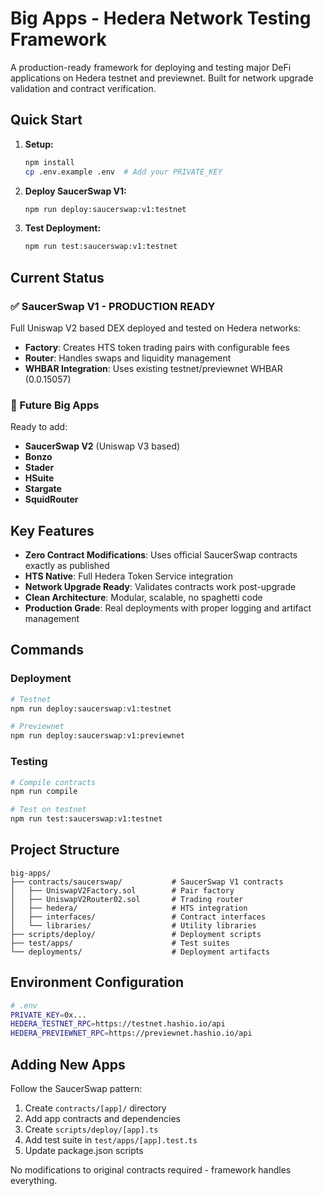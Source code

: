 # Big Apps - Hedera Network Testing Framework

A production-ready framework for deploying and testing major DeFi applications on Hedera testnet and previewnet. Built for network upgrade validation and contract verification.

## Quick Start

1. **Setup:**
   ```bash
   npm install
   cp .env.example .env  # Add your PRIVATE_KEY
   ```

2. **Deploy SaucerSwap V1:**
   ```bash
   npm run deploy:saucerswap:v1:testnet
   ```

3. **Test Deployment:**
   ```bash
   npm run test:saucerswap:v1:testnet
   ```

## Current Status

### ✅ SaucerSwap V1 - PRODUCTION READY

Full Uniswap V2 based DEX deployed and tested on Hedera networks:

- **Factory**: Creates HTS token trading pairs with configurable fees
- **Router**: Handles swaps and liquidity management  
- **WHBAR Integration**: Uses existing testnet/previewnet WHBAR (0.0.15057)

### 🔄 Future Big Apps

Ready to add:
- **SaucerSwap V2** (Uniswap V3 based)
- **Bonzo** 
- **Stader**
- **HSuite**
- **Stargate**
- **SquidRouter**

## Key Features

- **Zero Contract Modifications**: Uses official SaucerSwap contracts exactly as published
- **HTS Native**: Full Hedera Token Service integration
- **Network Upgrade Ready**: Validates contracts work post-upgrade
- **Clean Architecture**: Modular, scalable, no spaghetti code
- **Production Grade**: Real deployments with proper logging and artifact management

## Commands

### Deployment
```bash
# Testnet
npm run deploy:saucerswap:v1:testnet

# Previewnet  
npm run deploy:saucerswap:v1:previewnet
```

### Testing
```bash
# Compile contracts
npm run compile

# Test on testnet
npm run test:saucerswap:v1:testnet
```

## Project Structure

```
big-apps/
├── contracts/saucerswap/           # SaucerSwap V1 contracts
│   ├── UniswapV2Factory.sol        # Pair factory
│   ├── UniswapV2Router02.sol       # Trading router
│   ├── hedera/                     # HTS integration
│   ├── interfaces/                 # Contract interfaces
│   └── libraries/                  # Utility libraries
├── scripts/deploy/                 # Deployment scripts
├── test/apps/                      # Test suites
└── deployments/                    # Deployment artifacts
```

## Environment Configuration

```bash
# .env
PRIVATE_KEY=0x...
HEDERA_TESTNET_RPC=https://testnet.hashio.io/api
HEDERA_PREVIEWNET_RPC=https://previewnet.hashio.io/api
```

## Adding New Apps

Follow the SaucerSwap pattern:

1. Create `contracts/[app]/` directory
2. Add app contracts and dependencies  
3. Create `scripts/deploy/[app].ts`
4. Add test suite in `test/apps/[app].test.ts`
5. Update package.json scripts

No modifications to original contracts required - framework handles everything.